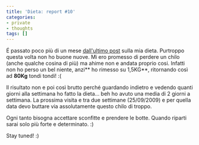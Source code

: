 ```yaml
---
title: 'Dieta: report #10'
categories:
- private
- thoughts
tags: []
---
```

É passato poco più di un mese [dall'ultimo
post]({{site.url}}/2009/08/08/dieta-report-9/) sulla mia dieta.
Purtroppo questa volta non ho buone nuove. Mi ero promesso di perdere un chilo
(anche qualche cosina di più) ma ahime non e andata proprio cosi. Infatti non
ho perso un bel niente, anzi** ho rimesso su 1,5KG**, ritornando così ad
**80Kg** tondi tondi! :(

Il risultato non e poi così brutto perché guardando indietro e vedendo quanti
giorni alla settimana ho fatto la dieta... beh ho avuto una media di 2 giorni
a settimana. La prossima visita e tra due settimane (25/09/2009) e per quella
data devo buttare via assolutamente questo chilo di troppo.

Ogni tanto bisogna accettare sconfitte e prendere le botte. Quando riparti
sarai solo più forte e determinato. :)

Stay tuned! :)

